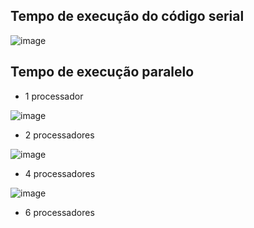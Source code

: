 ## Tempo de execução do código serial

![image](https://github.com/Julian-CT/Computa-oParalelaLab/assets/144359181/bf216a3a-650d-4eb8-96eb-3dfc2608ff47)

## Tempo de execução paralelo

- 1 processador

![image](https://github.com/Julian-CT/Computa-oParalelaLab/assets/144359181/a79d805b-ede5-42ea-92ba-f79c75cb2655)

- 2 processadores

![image](https://github.com/Julian-CT/Computa-oParalelaLab/assets/144359181/56bf1d02-6a68-4ae9-afb9-9103a607b265)

- 4 processadores

![image](https://github.com/Julian-CT/Computa-oParalelaLab/assets/144359181/c59216d7-9f9c-4f96-a2fd-368cec47981f)

- 6 processadores


